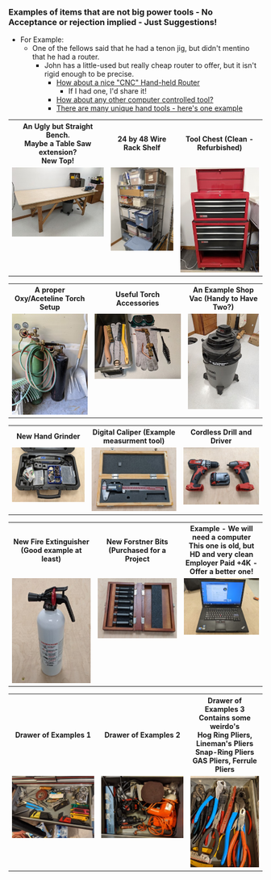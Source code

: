 ### Examples of items that are not big power tools - No Acceptance or rejection implied - Just Suggestions!
- For Example:
  - One of the fellows said that he had a tenon jig, but didn't mentino that he had a router.
    - John has a little-used but really cheap router to offer, but it isn't rigid enough to be precise.
      - [How about a nice "CNC" Hand-held Router](https://youtu.be/QxjE5WOAGi4)
        - If I had one, I'd share it!
      - [How about any other computer controlled tool?](https://store.bantamtools.com/products/bantam-tools-desktop-cnc-milling-machine)
      - [There are many unique hand tools - here's one example](./Box-Ratchet.jpg)
<table>
  <tr>
    <th>An Ugly but Straight Bench. </br> Maybe a Table Saw extension? </br> New Top!</th>
     <th>24 by 48 Wire Rack Shelf</th>
     <th>Tool Chest (Clean - Refurbished)
  </tr>
  <tr>
    <td valign="top">
    <a href="./UBS-Bench.jpg">
      <img src="./Thumbnails/UBS-Bench-T.jpg">
      </a>
      </td>
    <td valign="top">
      <a href="./24x48-Shelf.jpg">
      <img src="./Thumbnails/24x48-Shelf-T.jpg">
      </a>
      </td>
      <td valign="top">
      <a href="../CraftsMen/Eric-S/Tool-Cabinet-1.jpg">
      <img src="../CraftsMen/Eric-S/Thumbnails/Tool-Cabinet-1-T.jpg">
      </a>
      </td>
  </tr>
 </table>
 
 
 <table>
  <tr>
    <th>A proper Oxy/Aceteline Torch Setup</th>
     <th>Useful Torch Accessories</th>
    <th>An Example Shop Vac (Handy to Have Two?)</th>
  </tr>
  <tr>
    <td valign="top">
    <a href="./Torch.jpg">
      <img src="./Thumbnails/Torch-T.jpg">
      </a>
      </td>
    <td valign="top">
      <a href="./Torch-Parts.jpg">
      <img src="./Thumbnails/Torch-Parts-T.jpg">
      </a>
      </td>
      <td valign="top">
      <a href="./Shop-Vac.jpg">
      <img src="./Thumbnails/Shop-Vac-T.jpg">
      </a>
      </td>
  </tr>
 </table>

 <table>
  <tr>
    <th>New Hand Grinder</th>
     <th>Digital Caliper (Example measurment tool)</th>
    <th>Cordless Drill and Driver</th>
  </tr>
  <tr>
    <td valign="top">
    <a href="./Eric-S--Dremel.jpg">
      <img src="./Thumbnails/Eric-S--Dremel-T.jpg">
      </a>
      </td>
    <td valign="top">
      <a href="./Eric-S-Caliper.jpg">
      <img src="./Thumbnails/Eric-S-Caliper-T.jpg">
      </a>
      </td>
      <td valign="top">
      <a href="./Eric-S-Coredless.jpg">
      <img src="./Thumbnails/Eric-S-Cordless-T.jpg">
      </a>
      </td>
  </tr>
 </table>


 <table>
  <tr>
    <th>New Fire Extinguisher (Good example at least)</th>
     <th>New Forstner Bits (Purchased for a Project</th>
    <th>Example - We will need a computer </br>  This one is old, but HD and very clean </br> Employer Paid +4K - Offer a better one!</th>
  </tr>
  <tr>
    <td valign="top">
    <a href="./Eric-S-Fire.jpg">
      <img src="./Thumbnails/Eric-S-FIre-T.jpg">
      </a>
      </td>
    <td valign="top">
      <a href="./Eric-S-Forstner.jpg">
      <img src="./Thumbnails/Eric-S-Forstner-Tjpg.jpg">
      </a>
      </td>
      <td valign="top">
      <a href="./Eric-S-Laptop.jpg">
      <img src="./Thumbnails/Eric-S-Laptop-T.jpg">
      </a>
      </td>
  </tr>
 </table>

 <table>
  <tr>
    <th>Drawer of Examples 1 </th>
     <th>Drawer of Examples 2 </th>
    <th>Drawer of Examples 3 </br>  Contains some weirdo's</br>Hog Ring Pliers, Lineman's Pliers </br> Snap-Ring Pliers </br> GAS Pliers, Ferrule Pliers</th>
  </tr>
  <tr>
    <td valign="top">
    <a href="./Eric-S-Drawer-1.jpg">
      <img src="./Thumbnails/Eric-S-Drawer-1-T.jpg">
      </a>
      </td>
    <td valign="top">
      <a href="./Eric-S-Drawer-2.jpg">
      <img src="./Thumbnails/Eric-S-Drawer-2-T.jpg">
      </a>
      </td>
      <td valign="top">
      <a href="./Eric-S-Drawer-3.jpg">
      <img src="./Thumbnails/Eric-S-Drawer-3-T.jpg">
      </a>
      </td>
  </tr>
 </table>
